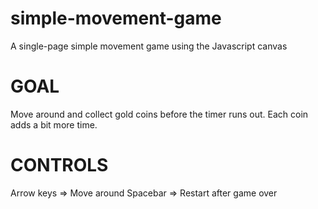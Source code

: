 # simple-movement-game
A single-page simple movement game using the Javascript canvas

# GOAL
Move around and collect gold coins before the timer runs out. Each coin adds a bit more time.

# CONTROLS
Arrow keys => Move around
Spacebar => Restart after game over
